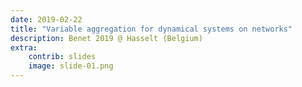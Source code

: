 ```yaml
---
date: 2019-02-22
title: "Variable aggregation for dynamical systems on networks"
description: Benet 2019 @ Hasselt (Belgium)
extra:
    contrib: slides
    image: slide-01.png
---
```


